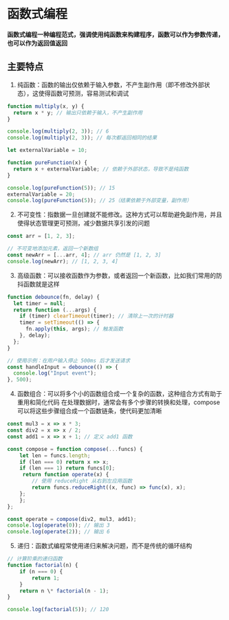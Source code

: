 # 函数式编程

**函数式编程一种编程范式，强调使用纯函数来构建程序，函数可以作为参数传递，也可以作为返回值返回**

## 主要特点

1. 纯函数：函数的输出仅依赖于输入参数，不产生副作用（即不修改外部状态），这使得函数可预测，容易测试和调试

```js
function multiply(x, y) {
  return x * y; // 输出只依赖于输入，不产生副作用
}

console.log(multiply(2, 3)); // 6
console.log(multiply(2, 3)); // 每次都返回相同的结果
```

```js
let externalVariable = 10;

function pureFunction(x) {
  return x + externalVariable; // 依赖于外部状态，导致不是纯函数
}

console.log(pureFunction(5)); // 15
externalVariable = 20;
console.log(pureFunction(5)); // 25（结果依赖于外部变量，副作用）
```

2. 不可变性：指数据一旦创建就不能修改。这种方式可以帮助避免副作用，并且使得状态管理更可预测，减少数据共享引发的问题

```js
const arr = [1, 2, 3];

// 不可变地添加元素，返回一个新数组
const newArr = [...arr, 4]; // arr 仍然是 [1, 2, 3]
console.log(newArr); // [1, 2, 3, 4]
```

3. 高级函数：可以接收函数作为参数，或者返回一个新函数，比如我们常用的防抖函数就是这样

```js
function debounce(fn, delay) {
  let timer = null;
  return function (...args) {
    if (timer) clearTimeout(timer); // 清除上一次的计时器
    timer = setTimeout(() => {
      fn.apply(this, args); // 触发函数
    }, delay);
  };
}

// 使用示例：在用户输入停止 500ms 后才发送请求
const handleInput = debounce(() => {
  console.log("Input event");
}, 500);

```

4. 函数组合：可以将多个小的函数组合成一个复杂的函数，这种组合方式有助于重用和简化代码
在处理数据时，通常会有多个步骤的转换和处理，compose 可以将这些步骤组合成一个函数链条，使代码更加清晰

```js
const mul3 = x => x * 3;
const div2 = x => x / 2;
const add1 = x => x + 1; // 定义 add1 函数

const compose = function compose(...funcs) {
    let len = funcs.length;
    if (len === 0) return x => x;
    if (len === 1) return funcs[0];
     return function operate(x) {
        // 使用 reduceRight 从右到左应用函数
        return funcs.reduceRight((x, func) => func(x), x);
    };
    };
};

const operate = compose(div2, mul3, add1);
console.log(operate(0)); // 输出 3
console.log(operate(2)); // 输出 6

```

5. 递归：函数式编程常使用递归来解决问题，而不是传统的循环结构

```js
// 计算阶乘的递归函数
function factorial(n) {
    if (n === 0) {
        return 1;
    }
    return n \* factorial(n - 1);
}

console.log(factorial(5)); // 120

```
